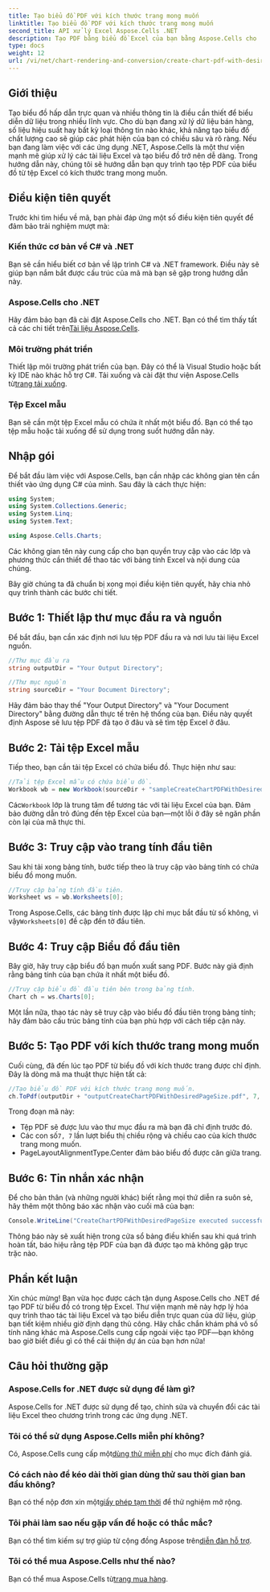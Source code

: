 ```yaml
---
title: Tạo biểu đồ PDF với kích thước trang mong muốn
linktitle: Tạo biểu đồ PDF với kích thước trang mong muốn
second_title: API xử lý Excel Aspose.Cells .NET
description: Tạo PDF bằng biểu đồ Excel của bạn bằng Aspose.Cells cho .NET. Tìm hiểu cách thực hiện với hướng dẫn từng bước này.
type: docs
weight: 12
url: /vi/net/chart-rendering-and-conversion/create-chart-pdf-with-desired-page-size/
---
```

## Giới thiệu

Tạo biểu đồ hấp dẫn trực quan và nhiều thông tin là điều cần thiết để biểu diễn dữ liệu trong nhiều lĩnh vực. Cho dù bạn đang xử lý dữ liệu bán hàng, số liệu hiệu suất hay bất kỳ loại thông tin nào khác, khả năng tạo biểu đồ chất lượng cao sẽ giúp các phát hiện của bạn có chiều sâu và rõ ràng. Nếu bạn đang làm việc với các ứng dụng .NET, Aspose.Cells là một thư viện mạnh mẽ giúp xử lý các tài liệu Excel và tạo biểu đồ trở nên dễ dàng. Trong hướng dẫn này, chúng tôi sẽ hướng dẫn bạn quy trình tạo tệp PDF của biểu đồ từ tệp Excel có kích thước trang mong muốn.

## Điều kiện tiên quyết

Trước khi tìm hiểu về mã, bạn phải đáp ứng một số điều kiện tiên quyết để đảm bảo trải nghiệm mượt mà:

### Kiến thức cơ bản về C# và .NET

Bạn sẽ cần hiểu biết cơ bản về lập trình C# và .NET framework. Điều này sẽ giúp bạn nắm bắt được cấu trúc của mã mà bạn sẽ gặp trong hướng dẫn này.

### Aspose.Cells cho .NET

Hãy đảm bảo bạn đã cài đặt Aspose.Cells cho .NET. Bạn có thể tìm thấy tất cả các chi tiết trên[Tài liệu Aspose.Cells](https://reference.aspose.com/cells/net/). 

### Môi trường phát triển

 Thiết lập môi trường phát triển của bạn. Đây có thể là Visual Studio hoặc bất kỳ IDE nào khác hỗ trợ C#. Tải xuống và cài đặt thư viện Aspose.Cells từ[trang tải xuống](https://releases.aspose.com/cells/net/).

### Tệp Excel mẫu

Bạn sẽ cần một tệp Excel mẫu có chứa ít nhất một biểu đồ. Bạn có thể tạo tệp mẫu hoặc tải xuống để sử dụng trong suốt hướng dẫn này.

## Nhập gói

Để bắt đầu làm việc với Aspose.Cells, bạn cần nhập các không gian tên cần thiết vào ứng dụng C# của mình. Sau đây là cách thực hiện:

```csharp
using System;
using System.Collections.Generic;
using System.Linq;
using System.Text;

using Aspose.Cells.Charts;
```

Các không gian tên này cung cấp cho bạn quyền truy cập vào các lớp và phương thức cần thiết để thao tác với bảng tính Excel và nội dung của chúng.

Bây giờ chúng ta đã chuẩn bị xong mọi điều kiện tiên quyết, hãy chia nhỏ quy trình thành các bước chi tiết.

## Bước 1: Thiết lập thư mục đầu ra và nguồn

Để bắt đầu, bạn cần xác định nơi lưu tệp PDF đầu ra và nơi lưu tài liệu Excel nguồn.

```csharp
//Thư mục đầu ra
string outputDir = "Your Output Directory";

//Thư mục nguồn
string sourceDir = "Your Document Directory";
```

Hãy đảm bảo thay thế "Your Output Directory" và "Your Document Directory" bằng đường dẫn thực tế trên hệ thống của bạn. Điều này quyết định Aspose sẽ lưu tệp PDF đã tạo ở đâu và sẽ tìm tệp Excel ở đâu.

## Bước 2: Tải tệp Excel mẫu

Tiếp theo, bạn cần tải tệp Excel có chứa biểu đồ. Thực hiện như sau:

```csharp
//Tải tệp Excel mẫu có chứa biểu đồ.
Workbook wb = new Workbook(sourceDir + "sampleCreateChartPDFWithDesiredPageSize.xlsx");
```

 Các`Workbook` lớp là trung tâm để tương tác với tài liệu Excel của bạn. Đảm bảo đường dẫn trỏ đúng đến tệp Excel của bạn—một lỗi ở đây sẽ ngăn phần còn lại của mã thực thi.

## Bước 3: Truy cập vào trang tính đầu tiên

Sau khi tải xong bảng tính, bước tiếp theo là truy cập vào bảng tính có chứa biểu đồ mong muốn.

```csharp
//Truy cập bảng tính đầu tiên.
Worksheet ws = wb.Worksheets[0];
```

 Trong Aspose.Cells, các bảng tính được lập chỉ mục bắt đầu từ số không, vì vậy`Worksheets[0]` đề cập đến tờ đầu tiên.

## Bước 4: Truy cập Biểu đồ đầu tiên

Bây giờ, hãy truy cập biểu đồ bạn muốn xuất sang PDF. Bước này giả định rằng bảng tính của bạn chứa ít nhất một biểu đồ.

```csharp
//Truy cập biểu đồ đầu tiên bên trong bảng tính.
Chart ch = ws.Charts[0];
```

Một lần nữa, thao tác này sẽ truy cập vào biểu đồ đầu tiên trong bảng tính; hãy đảm bảo cấu trúc bảng tính của bạn phù hợp với cách tiếp cận này.

## Bước 5: Tạo PDF với kích thước trang mong muốn

Cuối cùng, đã đến lúc tạo PDF từ biểu đồ với kích thước trang được chỉ định. Đây là dòng mã ma thuật thực hiện tất cả:

```csharp
//Tạo biểu đồ PDF với kích thước trang mong muốn.
ch.ToPdf(outputDir + "outputCreateChartPDFWithDesiredPageSize.pdf", 7, 7, PageLayoutAlignmentType.Center, PageLayoutAlignmentType.Center);
```

Trong đoạn mã này:
- Tệp PDF sẽ được lưu vào thư mục đầu ra mà bạn đã chỉ định trước đó.
-  Các con số`7, 7` lần lượt biểu thị chiều rộng và chiều cao của kích thước trang mong muốn.
- PageLayoutAlignmentType.Center đảm bảo biểu đồ được căn giữa trang.

## Bước 6: Tin nhắn xác nhận

Để cho bản thân (và những người khác) biết rằng mọi thứ diễn ra suôn sẻ, hãy thêm một thông báo xác nhận vào cuối mã của bạn:

```csharp
Console.WriteLine("CreateChartPDFWithDesiredPageSize executed successfully.");
```

Thông báo này sẽ xuất hiện trong cửa sổ bảng điều khiển sau khi quá trình hoàn tất, báo hiệu rằng tệp PDF của bạn đã được tạo mà không gặp trục trặc nào.

## Phần kết luận

Xin chúc mừng! Bạn vừa học được cách tận dụng Aspose.Cells cho .NET để tạo PDF từ biểu đồ có trong tệp Excel. Thư viện mạnh mẽ này hợp lý hóa quy trình thao tác tài liệu Excel và tạo biểu diễn trực quan của dữ liệu, giúp bạn tiết kiệm nhiều giờ định dạng thủ công. Hãy chắc chắn khám phá vô số tính năng khác mà Aspose.Cells cung cấp ngoài việc tạo PDF—bạn không bao giờ biết điều gì có thể cải thiện dự án của bạn hơn nữa!

## Câu hỏi thường gặp

### Aspose.Cells for .NET được sử dụng để làm gì?  
Aspose.Cells for .NET được sử dụng để tạo, chỉnh sửa và chuyển đổi các tài liệu Excel theo chương trình trong các ứng dụng .NET.

### Tôi có thể sử dụng Aspose.Cells miễn phí không?  
 Có, Aspose.Cells cung cấp một[dùng thử miễn phí](https://releases.aspose.com/) cho mục đích đánh giá.

### Có cách nào để kéo dài thời gian dùng thử sau thời gian ban đầu không?  
 Bạn có thể nộp đơn xin một[giấy phép tạm thời](https://purchase.aspose.com/temporary-license/) để thử nghiệm mở rộng.

### Tôi phải làm sao nếu gặp vấn đề hoặc có thắc mắc?  
 Bạn có thể tìm kiếm sự trợ giúp từ cộng đồng Aspose trên[diễn đàn hỗ trợ](https://forum.aspose.com/c/cells/9).

### Tôi có thể mua Aspose.Cells như thế nào?  
 Bạn có thể mua Aspose.Cells từ[trang mua hàng](https://purchase.aspose.com/buy).
